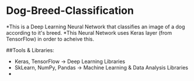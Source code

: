 # Dog-Breed-Classification

*This is a Deep Learning Neural Network that classifies an image of a dog according to it's breed.
*This Neural Network uses Keras layer (from TensorFlow) in order to acheive this.

##Tools & Libraries:
  * Keras, TensorFlow -> Deep Learning Libraries
  * SkLearn, NumPy, Pandas -> Machine Learning & Data Analysis Libraries
  *
